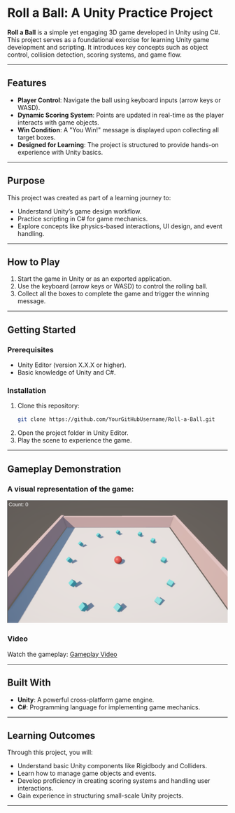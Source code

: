 # Roll a Ball: A Unity Practice Project

**Roll a Ball** is a simple yet engaging 3D game developed in Unity using C#. This project serves as a foundational exercise for learning Unity game development and scripting. It introduces key concepts such as object control, collision detection, scoring systems, and game flow.

---

## Features

- **Player Control**: Navigate the ball using keyboard inputs (arrow keys or WASD).
- **Dynamic Scoring System**: Points are updated in real-time as the player interacts with game objects.
- **Win Condition**: A "You Win!" message is displayed upon collecting all target boxes.
- **Designed for Learning**: The project is structured to provide hands-on experience with Unity basics.

---

## Purpose

This project was created as part of a learning journey to:

- Understand Unity’s game design workflow.
- Practice scripting in C# for game mechanics.
- Explore concepts like physics-based interactions, UI design, and event handling.

---

## How to Play

1. Start the game in Unity or as an exported application.
2. Use the keyboard (arrow keys or WASD) to control the rolling ball.
3. Collect all the boxes to complete the game and trigger the winning message.

---

## Getting Started

### Prerequisites

- Unity Editor (version X.X.X or higher).
- Basic knowledge of Unity and C#.

### Installation

1. Clone this repository:
   ```bash
   git clone https://github.com/YourGitHubUsername/Roll-a-Ball.git
   ```
2. Open the project folder in Unity Editor.
3. Play the scene to experience the game.

---

## Gameplay Demonstration

### A visual representation of the game:

<img src="./game visualization/game view.png">

### Video

Watch the gameplay:
[Gameplay Video](./game%20visualization/gameplay.mp4)

---

## Built With

- **Unity**: A powerful cross-platform game engine.
- **C#**: Programming language for implementing game mechanics.

---

## Learning Outcomes

Through this project, you will:

- Understand basic Unity components like Rigidbody and Colliders.
- Learn how to manage game objects and events.
- Develop proficiency in creating scoring systems and handling user interactions.
- Gain experience in structuring small-scale Unity projects.

---

